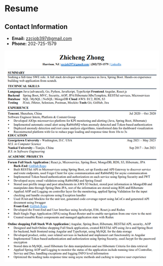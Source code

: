 # Resume

## Contact Information

- **Email:** zzcjob397@gmail.com
- **Phone:** 202-725-1579

<img src="./Resume.png">
